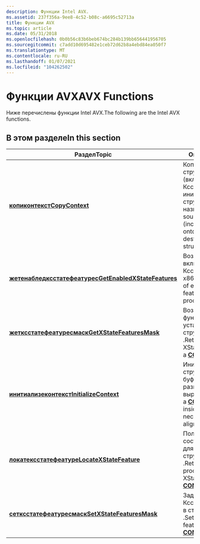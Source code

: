 ```yaml
---
description: Функции Intel AVX.
ms.assetid: 237f356a-9ee8-4c52-b08c-a6695c52713a
title: Функции AVX
ms.topic: article
ms.date: 05/31/2018
ms.openlocfilehash: 0b0b56c83b6beb674bc284b139bb656441956705
ms.sourcegitcommit: c7add10d695482e1ceb72d62b8a4ebd84ea050f7
ms.translationtype: MT
ms.contentlocale: ru-RU
ms.lasthandoff: 01/07/2021
ms.locfileid: "104262502"
---
```

# <a name="avx-functions"></a><span data-ttu-id="10b63-103">Функции AVX</span><span class="sxs-lookup"><span data-stu-id="10b63-103">AVX Functions</span></span>

<span data-ttu-id="10b63-104">Ниже перечислены функции Intel AVX.</span><span class="sxs-lookup"><span data-stu-id="10b63-104">The following are the Intel AVX functions.</span></span>

## <a name="in-this-section"></a><span data-ttu-id="10b63-105">В этом разделе</span><span class="sxs-lookup"><span data-stu-id="10b63-105">In this section</span></span>



| <span data-ttu-id="10b63-106">Раздел</span><span class="sxs-lookup"><span data-stu-id="10b63-106">Topic</span></span>                                                                   | <span data-ttu-id="10b63-107">Описание</span><span class="sxs-lookup"><span data-stu-id="10b63-107">Description</span></span>                                                                                                                    |
|-------------------------------------------------------------------------|--------------------------------------------------------------------------------------------------------------------------------|
| [<span data-ttu-id="10b63-108">**копиконтекст**</span><span class="sxs-lookup"><span data-stu-id="10b63-108">**CopyContext**</span></span>](/windows/desktop/api/WinBase/nf-winbase-copycontext)<br/>                           | <span data-ttu-id="10b63-109">Копирует исходную структуру контекста (включая любые Ксстате) в инициализированную структуру контекста назначения.</span><span class="sxs-lookup"><span data-stu-id="10b63-109">Copies a source context structure (including any XState) onto an initialized destination context structure.</span></span><br/>         |
| [<span data-ttu-id="10b63-110">**жетенабледксстатефеатурес**</span><span class="sxs-lookup"><span data-stu-id="10b63-110">**GetEnabledXStateFeatures**</span></span>](/windows/desktop/api/WinBase/nf-winbase-getenabledxstatefeatures)<br/> | <span data-ttu-id="10b63-111">Возвращает маску включенных функций Ксстате на процессорах x86 или x64.</span><span class="sxs-lookup"><span data-stu-id="10b63-111">Gets a mask of enabled XState features on x86 or x64 processors.</span></span><br/>                                                    |
| [<span data-ttu-id="10b63-112">**жетксстатефеатуресмаск**</span><span class="sxs-lookup"><span data-stu-id="10b63-112">**GetXStateFeaturesMask**</span></span>](/windows/desktop/api/WinBase/nf-winbase-getxstatefeaturesmask)<br/>       | <span data-ttu-id="10b63-113">Возвращает маску функций Ксстате, установленных в структуре [**контекста**](/windows/desktop/api/WinNT/ns-winnt-wow64_context) .</span><span class="sxs-lookup"><span data-stu-id="10b63-113">Returns the mask of XState features set within a [**CONTEXT**](/windows/desktop/api/WinNT/ns-winnt-wow64_context) structure.</span></span><br/>                        |
| [<span data-ttu-id="10b63-114">**инитиализеконтекст**</span><span class="sxs-lookup"><span data-stu-id="10b63-114">**InitializeContext**</span></span>](/windows/desktop/api/WinBase/nf-winbase-initializecontext)<br/>               | <span data-ttu-id="10b63-115">Инициализирует структуру [**контекста**](/windows/desktop/api/WinNT/ns-winnt-arm64_nt_context) в буфере с требуемым размером и выравниванием.</span><span class="sxs-lookup"><span data-stu-id="10b63-115">Initializes a [**CONTEXT**](/windows/desktop/api/WinNT/ns-winnt-arm64_nt_context) structure inside a buffer with the necessary size and alignment.</span></span><br/>       |
| [<span data-ttu-id="10b63-116">**локатексстатефеатуре**</span><span class="sxs-lookup"><span data-stu-id="10b63-116">**LocateXStateFeature**</span></span>](/windows/desktop/api/WinBase/nf-winbase-locatexstatefeature)<br/>           | <span data-ttu-id="10b63-117">Получает указатель на состояние процессора для функции Ксстате в структуре [**контекста**](/windows/desktop/api/WinNT/ns-winnt-arm64_nt_context) .</span><span class="sxs-lookup"><span data-stu-id="10b63-117">Retrieves a pointer to the processor state for an XState feature within a [**CONTEXT**](/windows/desktop/api/WinNT/ns-winnt-arm64_nt_context) structure.</span></span><br/> |
| [<span data-ttu-id="10b63-118">**сетксстатефеатуресмаск**</span><span class="sxs-lookup"><span data-stu-id="10b63-118">**SetXStateFeaturesMask**</span></span>](/windows/desktop/api/WinBase/nf-winbase-setxstatefeaturesmask)<br/>       | <span data-ttu-id="10b63-119">Задает маску функций Ксстате, установленных в структуре [**контекста**](/windows/desktop/api/WinNT/ns-winnt-arm64_nt_context) .</span><span class="sxs-lookup"><span data-stu-id="10b63-119">Sets the mask of XState features set within a [**CONTEXT**](/windows/desktop/api/WinNT/ns-winnt-arm64_nt_context) structure.</span></span><br/>                             |



 

 

 





